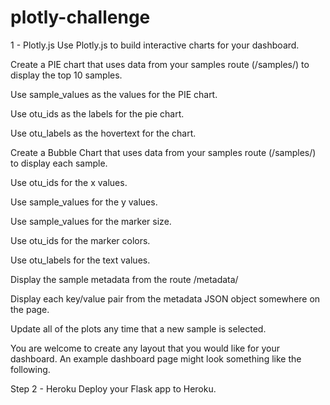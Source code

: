 # plotly-challenge

1 - Plotly.js
Use Plotly.js to build interactive charts for your dashboard.


Create a PIE chart that uses data from your samples route (/samples/<sample>) to display the top 10 samples.


Use sample_values as the values for the PIE chart.


Use otu_ids as the labels for the pie chart.


Use otu_labels as the hovertext for the chart.





Create a Bubble Chart that uses data from your samples route (/samples/<sample>) to display each sample.


Use otu_ids for the x values.


Use sample_values for the y values.


Use sample_values for the marker size.


Use otu_ids for the marker colors.


Use otu_labels for the text values.





Display the sample metadata from the route /metadata/<sample>

Display each key/value pair from the metadata JSON object somewhere on the page.



Update all of the plots any time that a new sample is selected.


You are welcome to create any layout that you would like for your dashboard. An example dashboard page might look something like the following.





Step 2 - Heroku
Deploy your Flask app to Heroku.


